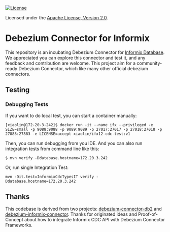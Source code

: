 
[![License](http://img.shields.io/:license-apache%202.0-brightgreen.svg)](http://www.apache.org/licenses/LICENSE-2.0.html)

Licensed under the [Apache License, Version 2.0](http://www.apache.org/licenses/LICENSE-2.0).

# Debezium Connector for Informix

This repository is an incubating Debezium Connector for [Informix Database](https://www.ibm.com/products/informix). We appreciated you can explore this connector and test it, and any feedback and contribution are welcome. This project aim for a community-ready Debezium Connector, which like many other official debezium connectors.

## Testing

### Debugging Tests

If you want to do local test, you can start a container manually:

```text
[xiaolin@172-20-3-242]$ docker run -it --name ifx --privileged -e SIZE=small -p 9088:9088 -p 9089:9089 -p 27017:27017 -p 27018:27018 -p 27883:27883 -e LICENSE=accept xiaolin/ifx12-cdc-test:v1
```

Then, you can run debugging from you IDE. And you can also run integration tests from command line
like this:

```text
$ mvn verify -Ddatabase.hostname=172.20.3.242
```

Or, run single Integration Test:

```text
mvn -Dit.test=InformixCdcTypesIT verify -Ddatabase.hostname=172.20.3.242
```

## Thanks

This codebase is derived from two projects: [debezium-connector-db2](https://github.com/debezium/debezium-connector-db2) and [debezium-informix-connector](https://github.com/laoflch/debezium-informix-connector). Thanks for originated ideas and Proof-of-Concept about how to integrate Informix CDC API with Debezium Connector Frameworks.
